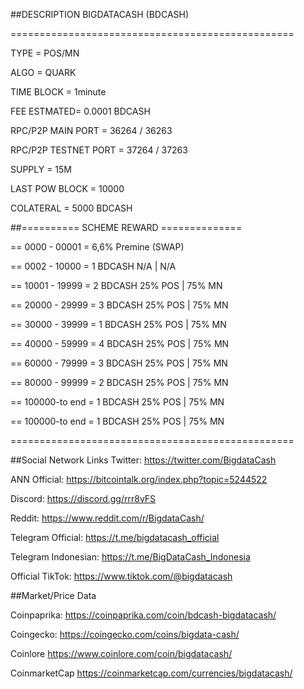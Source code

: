 
##DESCRIPTION BIGDATACASH (BDCASH)

=================================================

 TYPE = POS/MN

 ALGO = QUARK  

TIME BLOCK = 1minute 

FEE ESTMATED= 0.0001 BDCASH 

RPC/P2P MAIN PORT = 36264 / 36263

RPC/P2P TESTNET PORT = 37264 / 37263

SUPPLY = 15M  

LAST POW BLOCK = 10000  

COLATERAL = 5000 BDCASH 

##========== SCHEME REWARD    ==============

==    0000   - 00001 =      6,6%    Premine (SWAP) 

==    0002    - 10000 =  1 BDCASH   N/A  |  N/A

==    10001   - 19999  =  2 BDCASH  25% POS  |  75% MN 

==    20000 - 29999 =  3 BDCASH   25% POS  |  75% MN 

==    30000 - 39999 =   1 BDCASH   25% POS  |  75% MN 

==    40000 - 59999 =  4 BDCASH   25% POS  |  75% MN 

==    60000 - 79999 =  3 BDCASH   25% POS  |  75% MN 

==   80000  - 99999 =  2 BDCASH   25% POS  |  75% MN

==   100000-to end   =  1 BDCASH   25% POS   |  75% MN 

==   100000-to end   =  1 BDCASH   25% POS   |  75% MN 

=================================================

##Social Network Links
Twitter:  https://twitter.com/BigdataCash  

ANN Official:  https://bitcointalk.org/index.php?topic=5244522 

Discord:  https://discord.gg/rrr8vFS

Reddit:  https://www.reddit.com/r/BigdataCash/

Telegram Official: https://t.me/bigdatacash_official

Telegram Indonesian: https://t.me/BigDataCash_Indonesia

Official TikTok:  https://www.tiktok.com/@bigdatacash 

##Market/Price  Data

Coinpaprika:  https://coinpaprika.com/coin/bdcash-bigdatacash/

Coingecko: https://coingecko.com/coins/bigdata-cash/

Coinlore  https://www.coinlore.com/coin/bigdatacash/

CoinmarketCap https://coinmarketcap.com/currencies/bigdatacash/